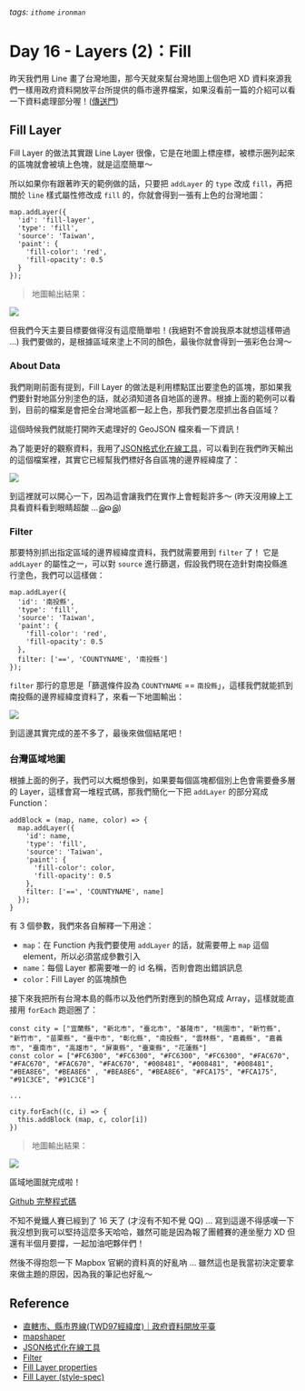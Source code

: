###### tags: `ithome` `ironman`
# Day 16 - Layers (2)：Fill

昨天我們用 Line 畫了台灣地圖，那今天就來幫台灣地圖上個色吧 XD
資料來源我們一樣用政府資料開放平台所提供的縣市邊界檔案，如果沒看前一篇的介紹可以看一下資料處理部分喔！([傳送門](https://ithelp.ithome.com.tw/articles/10301879))


## Fill Layer
Fill Layer 的做法其實跟 Line Layer 很像，它是在地圖上標座標，被標示圈列起來的區塊就會被填上色塊，就是這麼簡單～

所以如果你有跟著昨天的範例做的話，只要把 `addLayer` 的 `type` 改成 `fill`，再把關於 `line` 樣式屬性修改成 `fill` 的，你就會得到一張有上色的台灣地圖：

```jsx=
map.addLayer({
  'id': 'fill-layer',
  'type': 'fill',
  'source': 'Taiwan',
  'paint': {
    'fill-color': 'red',
    'fill-opacity': 0.5
  }
});
```

> 地圖輸出結果：

![](https://i.imgur.com/9u9nxv4.png)

但我們今天主要目標要做得沒有這麼簡單啦！(我絕對不會說我原本就想這樣帶過 ...)
我們要做的，是根據區域來塗上不同的顏色，最後你就會得到一張彩色台灣～

### About Data
我們剛剛前面有提到，Fill Layer 的做法是利用標點匡出要塗色的區塊，那如果我們要針對地區分別塗色的話，就必須知道各自地區的邊界。根據上面的範例可以看到，目前的檔案是會把全台灣地區都一起上色，那我們要怎麼抓出各自區域？

這個時候我們就能打開昨天處理好的 GeoJSON 檔來看一下資訊！

為了能更好的觀察資料，我用了[JSON格式化在線工具](https://coding.tools/tw/json-formatter)，可以看到在我們昨天輸出的這個檔案裡，其實它已經幫我們標好各自區塊的邊界經緯度了：

![](https://i.imgur.com/xHHHUbK.png)

到這裡就可以開心一下，因為這會讓我們在實作上會輕鬆許多～
(昨天沒用線上工具看資料看到眼睛超酸 ...இɷஇ)

### Filter
那要特別抓出指定區域的邊界經緯度資料，我們就需要用到 `filter` 了！
它是 `addLayer` 的屬性之一，可以對 `source` 進行篩選，假設我們現在造針對南投縣進行塗色，我們可以這樣做：

```jsx=
map.addLayer({
  'id': '南投縣',
  'type': 'fill',
  'source': 'Taiwan',
  'paint': {
    'fill-color': 'red',
    'fill-opacity': 0.5
  },
  filter: ['==', 'COUNTYNAME', '南投縣']
});
```

`filter` 那行的意思是「篩選條件設為 `COUNTYNAME` == `南投縣`」，這樣我們就能抓到南投縣的邊界經緯度資料了，來看一下地圖輸出：

![](https://i.imgur.com/WJkEI3X.png)

到這邊其實完成的差不多了，最後來做個結尾吧！

### 台灣區域地圖
根據上面的例子，我們可以大概想像到，如果要每個區塊都個別上色會需要疊多層的 Layer，這樣會寫一堆程式碼，那我們簡化一下把 `addLayer` 的部分寫成 Function：

```jsx=
addBlock = (map, name, color) => {
  map.addLayer({
    'id': name,
    'type': 'fill',
    'source': 'Taiwan',
    'paint': {
      'fill-color': color,
      'fill-opacity': 0.5
    },
    filter: ['==', 'COUNTYNAME', name]
  });
}
```

有 3 個參數，我們來各自解釋一下用途：
- `map`：在 Function 內我們要使用 `addLayer` 的話，就需要帶上 `map` 這個 element，所以必須當成參數引入
- `name`：每個 Layer 都需要唯一的 id 名稱，否則會跑出錯誤訊息
- `color`：Fill Layer 的區塊顏色

接下來我把所有台灣本島的縣市以及他們所對應到的顏色寫成 Array，這樣就能直接用 `forEach` 跑迴圈了：

```jsx=
const city = ["宜蘭縣", "新北市", "臺北市", "基隆市", "桃園市", "新竹縣", "新竹市", "苗栗縣", "臺中市", "彰化縣", "南投縣", "雲林縣", "嘉義縣", "嘉義市", "臺南市", "高雄市", "屏東縣", "臺東縣", "花蓮縣"]
const color = ["#FC6300", "#FC6300", "#FC6300", "#FC6300", "#FAC670", "#FAC670", "#FAC670", "#FAC670", "#008481", "#008481", "#008481", "#BEA8E6", "#BEA8E6" , "#BEA8E6", "#BEA8E6", "#FCA175", "#FCA175", "#91C3CE", "#91C3CE"]

...

city.forEach((c, i) => {
  this.addBlock (map, c, color[i])
})
```

> 地圖輸出結果：

![](https://i.imgur.com/qzFi521.png)

區域地圖就完成啦！

[Github 完整程式碼](https://github.com/no-ttt/ithome/tree/Fill_Layer)


不知不覺鐵人賽已經到了 16 天了 (才沒有不知不覺 QQ) ...
寫到這邊不得感嘆一下我沒想到我可以堅持這麼多天哈哈，雖然可能是因為報了團體賽的連坐壓力 XD
但還有半個月要撐，一起加油吧夥伴們！

然後不得抱怨一下 Mapbox 官網的資料真的好亂吶 ...
雖然這也是我當初決定要拿來做主題的原因，因為我的筆記也好亂～


## Reference
- [直轄市、縣市界線(TWD97經緯度)｜政府資料開放平臺](https://data.gov.tw/dataset/7442)
- [mapshaper](https://mapshaper.org/)
- [JSON格式化在線工具](https://coding.tools/tw/json-formatter)
- [Filter](https://docs.mapbox.com/help/glossary/filter/)
- [Fill Layer properties](https://docs.mapbox.com/mapbox-gl-js/style-spec/layers/#fill)
- [Fill Layer (style-spec)](https://docs.mapbox.com/mapbox-gl-js/style-spec/layers/#fill)
